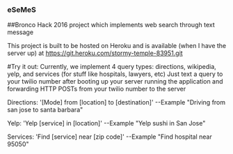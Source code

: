 ### eSeMeS
##Bronco Hack 2016 project which implements web search through text message


This project is built to be hosted on Heroku and is available (when I have the server up) at https://git.heroku.com/stormy-temple-83951.git

#Try it out:
Currently, we implement 4 query types: directions, wikipedia, yelp, and services (for stuff like hospitals, lawyers, etc)
Just text a query to your twilio number after booting up your server running the application and forwarding HTTP POSTs from your twilio number to the server

Directions: '[Mode] from [location] to [destination]'
--Example "Driving from san jose to santa barbara"

Yelp: 'Yelp [service] in [location]'
--Example "Yelp sushi in San Jose"

Services: 'Find [service] near [zip code]'
--Example "Find hospital near 95050"

